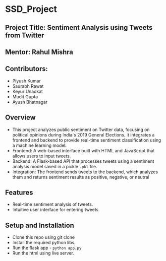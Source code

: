 # SSD_Project
## Project Title: Sentiment Analysis using Tweets from Twitter
## Mentor: Rahul Mishra
## Contributors:
-  Piyush Kumar
-  Saurabh Rawat
-  Keyur Unadkat
-  Mudit Gupta
-  Ayush Bhatnagar

## Overview
- This project analyzes public sentiment on Twitter data, focusing on political opinions during India's 2019 General Elections. It integrates a frontend and backend to provide real-time sentiment classification using a machine learning model.
- Frontend: A web-based interface built with HTML and JavaScript that allows users to input tweets.
- Backend: A Flask-based API that processes tweets using a sentiment analysis model saved in a pickle `.pkl` file.
- Integration: The frontend sends tweets to the backend, which analyzes them and returns sentiment results as positive, negative, or neutral

## Features
- Real-time sentiment analysis of tweets.
- Intuitive user interface for entering tweets.

## Setup and Installation
- Clone this repo using git clone
- Install the required python libs.
- Run the flask app - `python app.py`
- Run the html using live server.



